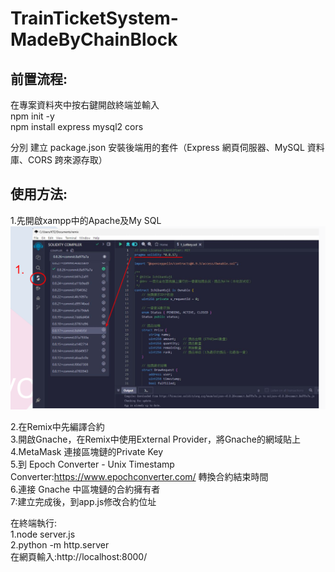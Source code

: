 ﻿# TrainTicketSystem-MadeByChainBlock

## 前置流程:
在專案資料夾中按右鍵開啟終端並輸入<br>
npm init -y <br>
npm install express mysql2 cors <br>

分別
建立 package.json
安裝後端用的套件（Express 網頁伺服器、MySQL 資料庫、CORS 跨來源存取）

## 使用方法:
1.先開啟xampp中的Apache及My SQL  <br>
<img src="assets/compile-step-1.png" width="600"/>

2.在Remix中先編譯合約<br>
3.開啟Gnache，在Remix中使用External Provider，將Gnache的網域貼上<br>
4.MetaMask 連接區塊鏈的Private Key<br>
5.到 Epoch Converter - Unix Timestamp Converter:https://www.epochconverter.com/ 轉換合約結束時間<br>
6.連接 Gnache 中區塊鏈的合約擁有者<br>
7:建立完成後，到app.js修改合約位址<br>

在終端執行:<br>
1.node server.js<br>
2.python -m http.server<br>
在網頁輸入:http://localhost:8000/
